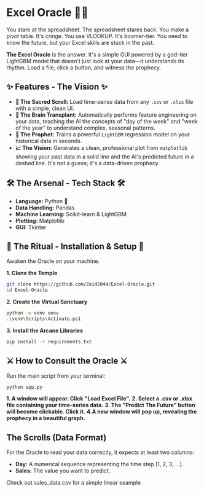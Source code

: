 # Excel Oracle 🔮✨

You stare at the spreadsheet. The spreadsheet stares back. You make a pivot table. It's cringe. You use VLOOKUP. It's boomer-tier. You need to know the future, but your Excel skills are stuck in the past.

**The Excel Oracle** is the answer. It's a simple GUI powered by a god-tier LightGBM model that doesn't just look at your data—it understands its rhythm. Load a file, click a button, and witness the prophecy.

## ✨ Features - The Vision ✨

*   **📜 The Sacred Scroll:** Load time-series data from any `.csv` or `.xlsx` file with a simple, clean UI.
*   **🧠 The Brain Transplant:** Automatically performs feature engineering on your data, teaching the AI the concepts of "day of the week" and "week of the year" to understand complex, seasonal patterns.
*   **🤖 The Prophet:** Trains a powerful `LightGBM` regression model on your historical data in seconds.
*   **📈 The Vision:** Generates a clean, professional plot from `matplotlib` showing your past data in a solid line and the AI's predicted future in a dashed line. It's not a guess; it's a data-driven prophecy.

## 🛠️ The Arsenal - Tech Stack 🛠️

*   **Language:** Python 🐍
*   **Data Handling:** Pandas
*   **Machine Learning:** Scikit-learn & LightGBM
*   **Plotting:** Matplotlib
*   **GUI:** Tkinter

## 📜 The Ritual - Installation & Setup 📜

Awaken the Oracle on your machine.

**1. Clone the Temple**
```bash
git clone https://github.com/Zaid2044/Excel-Oracle.git
cd Excel-Oracle
```

**2. Create the Virtual Sanctuary**
```bash
python -m venv venv
.\venv\Scripts\Activate.ps1
```

**3. Install the Arcane Libraries**
```bash
pip install -r requirements.txt
```

## ⚔️ How to Consult the Oracle ⚔️

Run the main script from your terminal:
```bash
python app.py
```

  **1. A window will appear. Click "Load Excel File".**
  **2. Select a .csv or .xlsx file containing your time-series data.**
  **3. The "Predict The Future" button will become clickable. Click it.**
  **4.A new window will pop up, revealing the prophecy in a beautiful graph.** 

## The Scrolls (Data Format)

For the Oracle to read your data correctly, it expects at least two columns:

*   **Day:** A numerical sequence representing the time step (1, 2, 3, ...).
*   **Sales:** The value you want to predict.

Check out sales_data.csv for a simple linear example